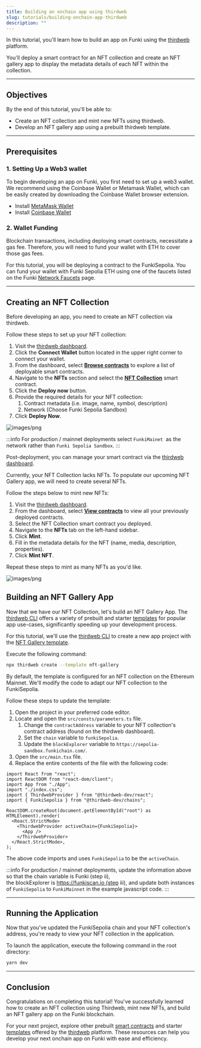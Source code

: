 ```yaml
---
title: Building an onchain app using thirdweb
slug: tutorials/building-onchain-app-thirdweb
description: ""
---
```


In this tutorial, you'll learn how to build an app on Funki using the [thirdweb](https://portal.thirdweb.com/) platform.

You'll deploy a smart contract for an NFT collection and create an NFT gallery app to display the metadata details of each NFT within the collection.

---

## Objectives

By the end of this tutorial, you'll be able to:

- Create an NFT collection and mint new NFTs using thirdweb.
- Develop an NFT gallery app using a prebuilt thirdweb template.

---

## Prerequisites[](https://docs.base.org/tutorials/build-with-thirdweb/#prerequisites)

### 1. Setting Up a Web3 wallet[](https://docs.base.org/tutorials/build-with-thirdweb/#1-setting-up-a-coinbase-wallet)

To begin developing an app on Funki, you first need to set up a web3 wallet. We recommend using the Coinbase Wallet or Metamask Wallet, which can be easily created by downloading the Coinbase Wallet browser extension.

- Install [MetaMask Wallet](https://chromewebstore.google.com/detail/metamask/nkbihfbeogaeaoehlefnkodbefgpgknn?utm_source=metamask.io&pli=1)
- Install [Coinbase Wallet](https://chrome.google.com/webstore/detail/coinbase-wallet-extension/hnfanknocfeofbddgcijnmhnfnkdnaad?hl=en)

### 2. Wallet Funding[](https://docs.base.org/tutorials/build-with-thirdweb/#2-wallet-funding)

Blockchain transactions, including deploying smart contracts, necessitate a gas fee. Therefore, you will need to fund your wallet with ETH to cover those gas fees.

For this tutorial, you will be deploying a contract to the FunkiSepolia. You can fund your wallet with Funki Sepolia ETH using one of the faucets listed on the Funki [Network Faucets](https://funkichain.com/portfolio/tokens?modal=claim-faucet) page.

---

## Creating an NFT Collection[](https://docs.base.org/tutorials/build-with-thirdweb/#creating-an-nft-collection)

Before developing an app, you need to create an NFT collection via thirdweb.

Follow these steps to set up your NFT collection:

1. Visit the [thirdweb dashboard](https://thirdweb.com/dashboard).
2. Click the **Connect Wallet** button located in the upper right corner to connect your wallet.
3. From the dashboard, select [**Browse contracts**](https://thirdweb.com/explore) to explore a list of deployable smart contracts.
4. Navigate to the **NFTs** section and select the [**NFT Collection**](https://thirdweb.com/thirdweb.eth/TokenERC721) smart contract.
5. Click the **Deploy now** button.
6. Provide the required details for your NFT collection:
    1. Contract metadata (i.e. image, name, symbol, description)
    2. Network (Choose Funki Sepolia Sandbox)
7. Click **Deploy Now**.

![images/png](/img/thridweb-success-contract.png)

:::info
For production / mainnet deployments select `FunkiMainet`  as the network rather than `Funki Sepolia Sandbox`.
:::

Post-deployment, you can manage your smart contract via the [thirdweb dashboard](https://thirdweb.com/dashboard/contracts).

Currently, your NFT Collection lacks NFTs. To populate our upcoming NFT Gallery app, we will need to create several NFTs.

Follow the steps below to mint new NFTs:

1. Visit the [thirdweb dashboard](https://thirdweb.com/dashboard).
2. From the dashboard, select [**View contracts**](https://thirdweb.com/dashboard/contracts) to view all your previously deployed contracts.
3. Select the NFT Collection smart contract you deployed.
4. Navigate to the **NFTs** tab on the left-hand sidebar.
5. Click **Mint**.
6. Fill in the metadata details for the NFT (name, media, description, properties).
7. Click **Mint NFT**.

Repeat these steps to mint as many NFTs as you'd like.

![images/png](/img/thirdweb-mint.png)

## Building an NFT Gallery App[](https://docs.base.org/tutorials/build-with-thirdweb/#building-an-nft-gallery-app)

Now that we have our NFT Collection, let's build an NFT Gallery App. The [thirdweb CLI](https://portal.thirdweb.com/cli) offers a variety of prebuilt and starter [templates](https://portal.thirdweb.com/templates) for popular app use-cases, significantly speeding up your development process.

For this tutorial, we'll use the [thirdweb CLI](https://portal.thirdweb.com/cli) to create a new app project with the [NFT Gallery template](https://github.com/thirdweb-example/nft-gallery).

Execute the following command:

```bash
npx thirdweb create --template nft-gallery
```

By default, the template is configured for an NFT collection on the Ethereum Mainnet. We'll modify the code to adapt our NFT collection to the FunkiSepolia.

Follow these steps to update the template:

1. Open the project in your preferred code editor.
2. Locate and open the `src/consts/parameters.ts` file.
    1. Change the `contractAddress` variable to your NFT collection's contract address (found on the thirdweb dashboard).
    2. Set the `chain` variable to `funkiSepolia`.
    3. Update the `blockExplorer` variable to `https://sepolia-sandbox.funkichain.com/`.
3. Open the `src/main.tsx` file.
4. Replace the entire contents of the file with the following code:

```solidity
import React from "react";
import ReactDOM from "react-dom/client";
import App from "./App";
import "./index.css";
import { ThirdwebProvider } from "@thirdweb-dev/react";
import { FunkiSepolia } from "@thirdweb-dev/chains";

ReactDOM.createRoot(document.getElementById("root") as HTMLElement).render(
  <React.StrictMode>
    <ThirdwebProvider activeChain={FunkiSepolia}>
      <App />
    </ThirdwebProvider>
  </React.StrictMode>,
);
```

The above code imports and uses `FunkiSepolia` to be the `activeChain`.

:::info
For production / mainnet deployments, update the information above so that the chain variable is Funki (step ii), the blockExplorer is https://funkiscan.io (step iii), and update both instances of `FunkiSepolia` to `FunkiMainnet` in the example javascript code.
:::

---

## Running the Application

Now that you've updated the FunkiSepolia chain and your NFT collection's address, you're ready to view your NFT collection in the application.

To launch the application, execute the following command in the root directory:

```bash
yarn dev
```

---

## Conclusion

Congratulations on completing this tutorial! You've successfully learned how to create an NFT collection using Thirdweb, mint new NFTs, and build an NFT gallery app on the Funki blockchain.

For your next project, explore other prebuilt [smart contracts](https://thirdweb.com/explore) and starter [templates](https://portal.thirdweb.com/templates) offered by the [thirdweb](https://portal.thirdweb.com/) platform. These resources can help you develop your next onchain app on Funki with ease and efficiency.